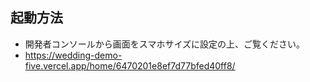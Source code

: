 ## 起動方法
- 開発者コンソールから画面をスマホサイズに設定の上、ご覧ください。  
- https://wedding-demo-five.vercel.app/home/6470201e8ef7d77bfed40ff8/
